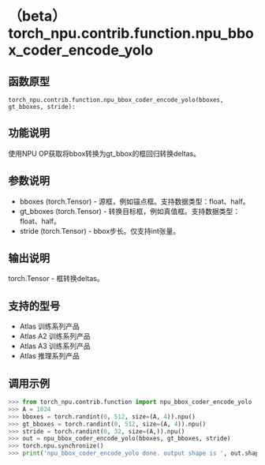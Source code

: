 # （beta）torch_npu.contrib.function.npu_bbox_coder_encode_yolo

## 函数原型

```
torch_npu.contrib.function.npu_bbox_coder_encode_yolo(bboxes, gt_bboxes, stride):
```

## 功能说明

使用NPU OP获取将bbox转换为gt_bbox的框回归转换deltas。

## 参数说明

- bboxes (torch.Tensor) - 源框，例如锚点框。支持数据类型：float、half。
- gt_bboxes (torch.Tensor) - 转换目标框，例如真值框。支持数据类型：float、half。
- stride (torch.Tensor) - bbox步长。仅支持int张量。

## 输出说明

torch.Tensor - 框转换deltas。

## 支持的型号

- <term>Atlas 训练系列产品</term>
- <term>Atlas A2 训练系列产品</term>
- <term>Atlas A3 训练系列产品</term>
- <term>Atlas 推理系列产品</term>

## 调用示例

```python
>>> from torch_npu.contrib.function import npu_bbox_coder_encode_yolo
>>> A = 1024
>>> bboxes = torch.randint(0, 512, size=(A, 4)).npu()
>>> gt_bboxes = torch.randint(0, 512, size=(A, 4)).npu()
>>> stride = torch.randint(0, 32, size=(A,)).npu()
>>> out = npu_bbox_coder_encode_yolo(bboxes, gt_bboxes, stride)
>>> torch.npu.synchronize()
>>> print('npu_bbox_coder_encode_yolo done. output shape is ', out.shape)
```

